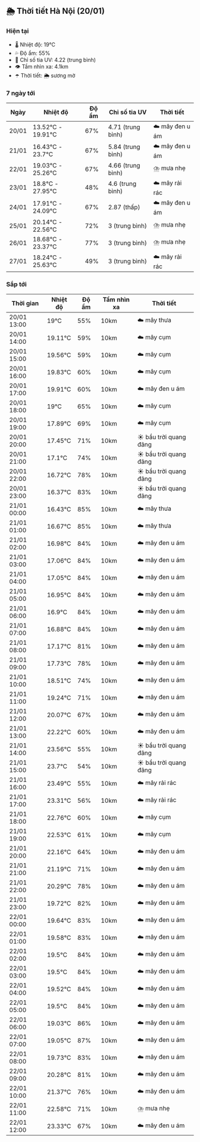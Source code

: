 ## 🌦️ Thời tiết Hà Nội (20/01)

### Hiện tại

- 🌡️ Nhiệt độ: 19℃
- 💦 Độ ẩm: 55%
- 🌟 Chỉ số tia UV: 4.22 (trung bình)
- 👁️ Tầm nhìn xa: 4.1km
- ☂️ Thời tiết: 🌦️ sương mờ

### 7 ngày tới

| Ngày | Nhiệt độ | Độ ẩm | Chỉ số tia UV | Thời tiết |
| --- | --- | --- | --- | --- |
| 20/01 | 13.52℃ - 19.91℃ | 67% | 4.71 (trung bình) | ☁️ mây đen u ám |
| 21/01 | 16.43℃ - 23.7℃ | 67% | 5.84 (trung bình) | ☁️ mây đen u ám |
| 22/01 | 19.03℃ - 25.26℃ | 67% | 4.66 (trung bình) | ⛈️ mưa nhẹ |
| 23/01 | 18.8℃ - 27.95℃ | 48% | 4.6 (trung bình) | ☁️ mây rải rác |
| 24/01 | 17.91℃ - 24.09℃ | 67% | 2.87 (thấp) | ☁️ mây đen u ám |
| 25/01 | 20.14℃ - 22.56℃ | 72% | 3 (trung bình) | ⛈️ mưa nhẹ |
| 26/01 | 18.68℃ - 23.37℃ | 77% | 3 (trung bình) | ⛈️ mưa nhẹ |
| 27/01 | 18.24℃ - 25.63℃ | 49% | 3 (trung bình) | ☁️ mây rải rác |

### Sắp tới

| Thời gian | Nhiệt độ | Độ ẩm | Tầm nhìn xa | Thời tiết |
| --- | --- | --- | --- | --- |
| 20/01 13:00 | 19℃ | 55% | 10km | ☁️ mây thưa |
| 20/01 14:00 | 19.11℃ | 59% | 10km | ☁️ mây cụm |
| 20/01 15:00 | 19.56℃ | 59% | 10km | ☁️ mây cụm |
| 20/01 16:00 | 19.83℃ | 60% | 10km | ☁️ mây cụm |
| 20/01 17:00 | 19.91℃ | 60% | 10km | ☁️ mây đen u ám |
| 20/01 18:00 | 19℃ | 65% | 10km | ☁️ mây cụm |
| 20/01 19:00 | 17.89℃ | 69% | 10km | ☁️ mây cụm |
| 20/01 20:00 | 17.45℃ | 71% | 10km | ☀️ bầu trời quang đãng |
| 20/01 21:00 | 17.1℃ | 74% | 10km | ☀️ bầu trời quang đãng |
| 20/01 22:00 | 16.72℃ | 78% | 10km | ☀️ bầu trời quang đãng |
| 20/01 23:00 | 16.37℃ | 83% | 10km | ☀️ bầu trời quang đãng |
| 21/01 00:00 | 16.43℃ | 85% | 10km | ☁️ mây thưa |
| 21/01 01:00 | 16.67℃ | 85% | 10km | ☁️ mây thưa |
| 21/01 02:00 | 16.98℃ | 84% | 10km | ☁️ mây đen u ám |
| 21/01 03:00 | 17.06℃ | 84% | 10km | ☁️ mây đen u ám |
| 21/01 04:00 | 17.05℃ | 84% | 10km | ☁️ mây đen u ám |
| 21/01 05:00 | 16.95℃ | 84% | 10km | ☁️ mây đen u ám |
| 21/01 06:00 | 16.9℃ | 84% | 10km | ☁️ mây đen u ám |
| 21/01 07:00 | 16.88℃ | 84% | 10km | ☁️ mây đen u ám |
| 21/01 08:00 | 17.17℃ | 81% | 10km | ☁️ mây đen u ám |
| 21/01 09:00 | 17.73℃ | 78% | 10km | ☁️ mây đen u ám |
| 21/01 10:00 | 18.51℃ | 74% | 10km | ☁️ mây đen u ám |
| 21/01 11:00 | 19.24℃ | 71% | 10km | ☁️ mây đen u ám |
| 21/01 12:00 | 20.07℃ | 67% | 10km | ☁️ mây đen u ám |
| 21/01 13:00 | 22.22℃ | 60% | 10km | ☁️ mây đen u ám |
| 21/01 14:00 | 23.56℃ | 55% | 10km | ☀️ bầu trời quang đãng |
| 21/01 15:00 | 23.7℃ | 54% | 10km | ☀️ bầu trời quang đãng |
| 21/01 16:00 | 23.49℃ | 55% | 10km | ☁️ mây rải rác |
| 21/01 17:00 | 23.31℃ | 56% | 10km | ☁️ mây rải rác |
| 21/01 18:00 | 22.76℃ | 60% | 10km | ☁️ mây cụm |
| 21/01 19:00 | 22.53℃ | 61% | 10km | ☁️ mây cụm |
| 21/01 20:00 | 22.16℃ | 64% | 10km | ☁️ mây đen u ám |
| 21/01 21:00 | 21.19℃ | 71% | 10km | ☁️ mây đen u ám |
| 21/01 22:00 | 20.29℃ | 78% | 10km | ☁️ mây đen u ám |
| 21/01 23:00 | 19.72℃ | 82% | 10km | ☁️ mây đen u ám |
| 22/01 00:00 | 19.64℃ | 83% | 10km | ☁️ mây đen u ám |
| 22/01 01:00 | 19.58℃ | 83% | 10km | ☁️ mây đen u ám |
| 22/01 02:00 | 19.5℃ | 84% | 10km | ☁️ mây đen u ám |
| 22/01 03:00 | 19.5℃ | 84% | 10km | ☁️ mây đen u ám |
| 22/01 04:00 | 19.52℃ | 84% | 10km | ☁️ mây đen u ám |
| 22/01 05:00 | 19.5℃ | 84% | 10km | ☁️ mây đen u ám |
| 22/01 06:00 | 19.03℃ | 86% | 10km | ☁️ mây đen u ám |
| 22/01 07:00 | 19.05℃ | 87% | 10km | ☁️ mây đen u ám |
| 22/01 08:00 | 19.73℃ | 83% | 10km | ☁️ mây đen u ám |
| 22/01 09:00 | 20.28℃ | 81% | 10km | ☁️ mây đen u ám |
| 22/01 10:00 | 21.37℃ | 76% | 10km | ☁️ mây đen u ám |
| 22/01 11:00 | 22.58℃ | 71% | 10km | ⛈️ mưa nhẹ |
| 22/01 12:00 | 23.33℃ | 67% | 10km | ☁️ mây đen u ám |
